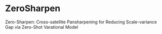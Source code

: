 # ZeroSharpen

Zero-Sharpen: Cross-satellite Pansharpening for Reducing Scale-variance Gap via Zero-Shot Varational Model
